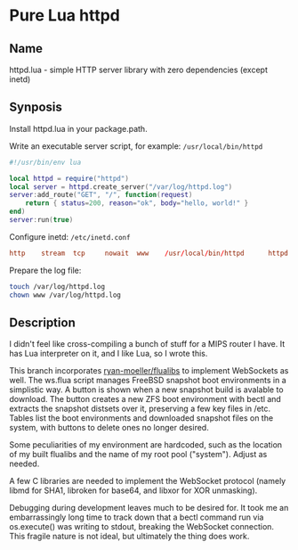 # Pure Lua httpd

## Name

httpd.lua - simple HTTP server library with zero dependencies (except inetd)

## Synposis

Install httpd.lua in your package.path.

Write an executable server script, for example:
`/usr/local/bin/httpd`
```lua
#!/usr/bin/env lua

local httpd = require("httpd")
local server = httpd.create_server("/var/log/httpd.log")
server:add_route("GET", "/", function(request)
    return { status=200, reason="ok", body="hello, world!" }
end)
server:run(true)
```

Configure inetd:
`/etc/inetd.conf`
```conf
http    stream  tcp     nowait  www    /usr/local/bin/httpd      httpd
```

Prepare the log file:
```sh
touch /var/log/httpd.log
chown www /var/log/httpd.log
```

## Description

I didn't feel like cross-compiling a bunch of stuff for a MIPS router I
have.  It has Lua interpreter on it, and I like Lua, so I wrote this.

This branch incorporates [ryan-moeller/flualibs][1] to implement WebSockets
as well.  The ws.flua script manages FreeBSD snapshot boot environments
in a simplistic way.  A button is shown when a new snapshot build is
avalable to download.  The button creates a new ZFS boot environment
with bectl and extracts the snapshot distsets over it, preserving a few
key files in /etc.  Tables list the boot environments and downloaded
snapshot files on the system, with buttons to delete ones no longer
desired.

[1]: https://github.com/ryan-moeller/flualibs

Some peculiarities of my environment are hardcoded, such as the location
of my built flualibs and the name of my root pool ("system").  Adjust as
needed.

A few C libraries are needed to implement the WebSocket protocol (namely
libmd for SHA1, libroken for base64, and libxor for XOR unmasking).

Debugging during development leaves much to be desired for.  It took me
an embarrassingly long time to track down that a bectl command run via
os.execute() was writing to stdout, breaking the WebSocket connection.
This fragile nature is not ideal, but ultimately the thing does work.
